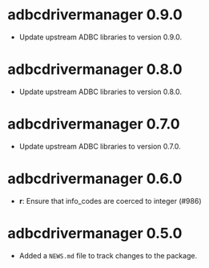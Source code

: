 # adbcdrivermanager 0.9.0

- Update upstream ADBC libraries to version 0.9.0.

# adbcdrivermanager 0.8.0

- Update upstream ADBC libraries to version 0.8.0.

# adbcdrivermanager 0.7.0

- Update upstream ADBC libraries to version 0.7.0.

# adbcdrivermanager 0.6.0

- **r**: Ensure that info_codes are coerced to integer (#986)

# adbcdrivermanager 0.5.0

* Added a `NEWS.md` file to track changes to the package.
